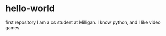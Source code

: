 # hello-world
first repository
I am a cs student at Milligan. I know python, and I like video games.
